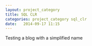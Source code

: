 ```yaml
---
layout: project_category
title: SQL CLR
categories: project_category sql_clr
date:   2014-09-17 11:15
---
```

Testing a blog with a simplified name
